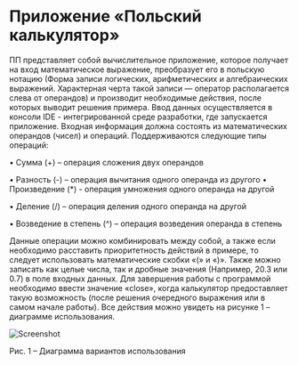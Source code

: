 <h1>Приложение «Польский калькулятор»</h1>
ПП представляет собой вычислительное приложение, которое получает на вход математическое выражение, преобразует его в польскую нотацию (Форма записи логических, арифметических и алгебраических выражений. Характерная черта такой записи — оператор располагается слева от операндов) и производит необходимые действия, после которых выводит решения примера.
Ввод данных осуществляется в консоли IDE - интегрированной среде разработки, где запускается приложение. Входная информация должна состоять из математических операндов (чисел) и операций. Поддерживаются следующие типы операций:

•	Сумма (+) – операция сложения двух операндов

•	Разность (-) – операция вычитания одного операнда из другого
•	Произведение (*) - операция умножения одного операнда на другой

•	Деление (/) – операция деления одного операнда на другой

•	Возведение в степень (^) – операция возведения операнда в степень

Данные операции можно комбинировать между собой, а также если необходимо расставить приоритетность действий в примере, то следует использовать математические скобки «(» и «)».
Также можно записать как целые числа, так и дробные значения (Например, 20.3 или 0.7) в поле входных данных.
Для завершения работы с программой необходимо ввести значение «close», когда калькулятор предоставляет такую возможность (после решения очередного выражения или в самом начале работы).
Все действия можно увидеть на рисунке 1 – диаграмме использования.



![Screenshot](https://github.com/filtitov2001/TRPP_Bot/blob/master/images/installing%20dependencies.png)



Рис. 1 – Диаграмма вариантов использования

